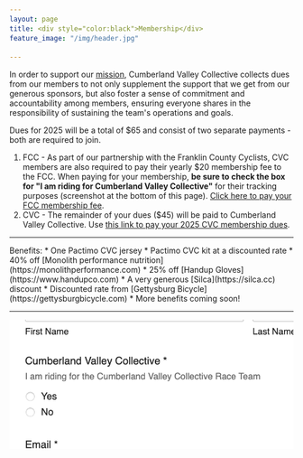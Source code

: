 ```yaml
---
layout: page
title: <div style="color:black">Membership</div>
feature_image: "/img/header.jpg"

---
```

In order to support our [mission](../team), Cumberland Valley Collective collects dues from our members to not only supplement the support that we get from our generous sponsors, but also foster a sense of commitment and accountability among members, ensuring everyone shares in the responsibility of sustaining the team's operations and goals.

Dues for 2025 will be a total of $65 and consist of two separate payments - both are required to join.

1. FCC - As part of our partnership with the Franklin County Cyclists, CVC members are also required to pay their yearly $20 membership fee to the FCC. When paying for your membership, **be sure to check the box for "I am riding for Cumberland Valley Collective"** for their tracking purposes (screenshot at the bottom of this page). [Click here to pay your FCC membership fee](https://www.franklincountycyclists.com/fcc-store/p/2024-membership). 
2. CVC - The remainder of your dues ($45) will be paid to Cumberland Valley Collective. Use [this link to pay your 2025 CVC membership dues](https://www.paypal.com/ncp/payment/CUYWZKEWBM9J4).
<hr>
Benefits:
* One Pactimo CVC jersey
* Pactimo CVC kit at a discounted rate
* 40% off [Monolith performance nutrition](https://monolithperformance.com)
* 25% off [Handup Gloves](https://www.handupco.com)
* A very generous [Silca](https://silca.cc) discount
* Discounted rate from [Gettysburg Bicycle](https://gettysburgbicycle.com) 
* More benefits coming soon! 
<hr>
<img src="/img/fcc-membership.png">

